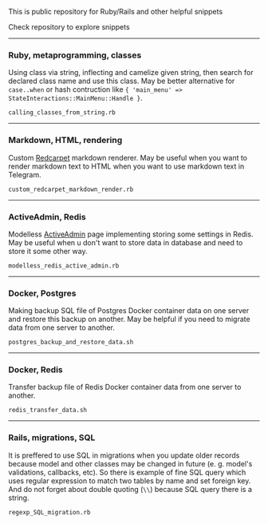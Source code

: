 This is public repository for Ruby/Rails and other helpful snippets

Check repository to explore snippets


___
### Ruby, metaprogramming, classes
Using class via string, inflecting and camelize given string, then search for declared class name and use this class. May be better alternative for `case..when` or hash contruction like `{ 'main_menu' => StateInteractions::MainMenu::Handle }`.

`calling_classes_from_string.rb`
___
### Markdown, HTML, rendering
Custom [Redcarpet](https://github.com/vmg/redcarpet) markdown renderer. May be useful when you want to render markdown text to HTML when you want to use markdown text in Telegram.

`custom_redcarpet_markdown_render.rb`
___
### ActiveAdmin, Redis
Modelless [ActiveAdmin](https://github.com/activeadmin/activeadmin) page implementing storing some settings in Redis. May be useful when u don't want to store data in database and need to store it some other way.

`modelless_redis_active_admin.rb`
___
### Docker, Postgres
Making backup SQL file of Postgres Docker container data on one server and restore this backup on another. May be helpful if you need to migrate data from one server to another.

`postgres_backup_and_restore_data.sh`
___
### Docker, Redis
Transfer backup file of Redis Docker container data from one server to another.

`redis_transfer_data.sh`
___
### Rails, migrations, SQL
It is preffered to use SQL in migrations when you update older records because model and other classes may be changed in future (e. g. model's validations, callbacks, etc). So there is example of fine SQL query which uses regular expression to match two tables by name and set foreign key. And do not forget about double quoting (`\\`) because SQL query there is a string.

`regexp_SQL_migration.rb`
